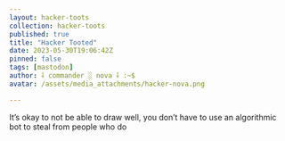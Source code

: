 ```yaml
---
layout: hacker-toots
collection: hacker-toots
published: true
title: "Hacker Tooted"
date: 2023-05-30T19:06:42Z
pinned: false
tags: [mastodon]
author: ⸸ commander ░ nova ⸸ :~$
avatar: /assets/media_attachments/hacker-nova.png

---
```


<p>It’s okay to not be able to draw well, you don’t have to use an algorithmic bot to steal from people who do</p>


